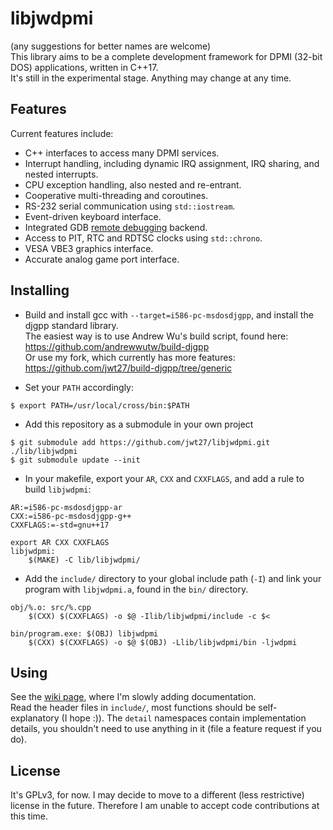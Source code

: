# libjwdpmi
(any suggestions for better names are welcome)  
This library aims to be a complete development framework for DPMI (32-bit DOS) applications, written in C++17.  
It's still in the experimental stage. Anything may change at any time.

## Features
Current features include:
* C++ interfaces to access many DPMI services.
* Interrupt handling, including dynamic IRQ assignment, IRQ sharing, and nested interrupts.
* CPU exception handling, also nested and re-entrant.
* Cooperative multi-threading and coroutines.
* RS-232 serial communication using `std::iostream`.
* Event-driven keyboard interface.
* Integrated GDB [remote debugging](https://i.imgur.com/HsREynj.png) backend.
* Access to PIT, RTC and RDTSC clocks using `std::chrono`.
* VESA VBE3 graphics interface.
* Accurate analog game port interface.

## Installing
* Build and install gcc with `--target=i586-pc-msdosdjgpp`, and install the djgpp standard library.  
The easiest way is to use Andrew Wu's build script, found here: https://github.com/andrewwutw/build-djgpp  
Or use my fork, which currently has more features: https://github.com/jwt27/build-djgpp/tree/generic

* Set your `PATH` accordingly:  
```
$ export PATH=/usr/local/cross/bin:$PATH
```
* Add this repository as a submodule in your own project  
```
$ git submodule add https://github.com/jwt27/libjwdpmi.git ./lib/libjwdpmi
$ git submodule update --init
```
* In your makefile, export your `AR`, `CXX` and `CXXFLAGS`, and add a rule to build `libjwdpmi`:  
```
AR:=i586-pc-msdosdjgpp-ar
CXX:=i586-pc-msdosdjgpp-g++
CXXFLAGS:=-std=gnu++17

export AR CXX CXXFLAGS
libjwdpmi:
    $(MAKE) -C lib/libjwdpmi/
```
* Add the `include/` directory to your global include path (`-I`) and link your program with `libjwdpmi.a`, found in the `bin/` directory.
```
obj/%.o: src/%.cpp
    $(CXX) $(CXXFLAGS) -o $@ -Ilib/libjwdpmi/include -c $<

bin/program.exe: $(OBJ) libjwdpmi
    $(CXX) $(CXXFLAGS) -o $@ $(OBJ) -Llib/libjwdpmi/bin -ljwdpmi
```

## Using
See the [wiki page](https://github.com/jwt27/libjwdpmi/wiki), where I'm slowly adding documentation.  
Read the header files in `include/`, most functions should be self-explanatory (I hope :)). The `detail` namespaces contain implementation details, you shouldn't need to use anything in it (file a feature request if you do).

## License
It's GPLv3, for now. I may decide to move to a different (less restrictive) license in the future. Therefore I am unable to accept code contributions at this time.
